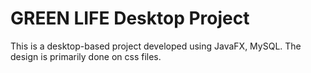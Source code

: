 # GREEN LIFE Desktop Project

This is a desktop-based project developed using JavaFX, MySQL. The design is primarily done on css files.